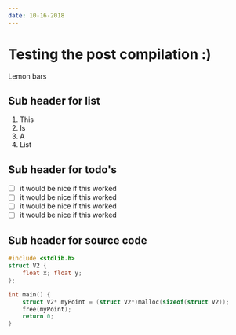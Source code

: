 ```yaml
---
date: 10-16-2018
---
```


# Testing the post compilation :)

Lemon bars

## Sub header for list
1. This
2. Is
3. A
4. List

## Sub header for todo's
- [ ] it would be nice if this worked
- [ ] it would be nice if this worked
- [ ] it would be nice if this worked
- [ ] it would be nice if this worked

## Sub header for source code
```c
#include <stdlib.h>
struct V2 {
    float x; float y;
};

int main() {
    struct V2* myPoint = (struct V2*)malloc(sizeof(struct V2));
    free(myPoint);
    return 0;
}
```

